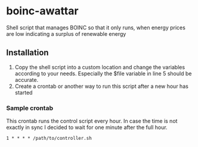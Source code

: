 # boinc-awattar
Shell script that manages BOINC so that it only runs, when energy prices are low indicating a surplus of renewable energy

## Installation
1. Copy the shell script into a custom location and change the variables according to your needs. Especially the $file variable in line 5 should be accurate.
2. Create a crontab or another way to run this script after a new hour has started

### Sample crontab
This crontab runs the control script every hour. In case the time is not exactly in sync I decided to wait for one minute after the full hour.

```
1 * * * * /path/to/controller.sh
```
